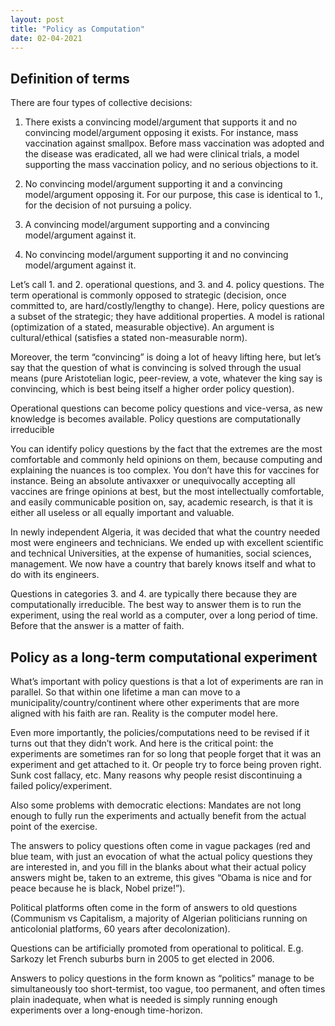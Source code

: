```yaml
---
layout: post
title: "Policy as Computation"
date: 02-04-2021
---
```

## Definition of terms

There are four types of collective decisions:

1. There exists a convincing model/argument that supports it and no convincing model/argument opposing it exists. For instance, mass vaccination against smallpox. Before mass vaccination was adopted and the disease was eradicated, all we had were clinical trials, a model supporting the mass vaccination policy, and no serious objections to it.

2. No convincing model/argument supporting it and a convincing model/argument opposing it. For our purpose, this case is identical to 1., for the decision of not pursuing a policy.

3. A convincing model/argument supporting and a convincing model/argument against it.

4. No convincing model/argument supporting it and no convincing model/argument against it.

Let’s call 1. and 2. operational questions, and 3. and 4. policy questions. The term operational is commonly opposed to strategic (decision, once committed to, are hard/costly/lengthy to change). Here, policy questions are a subset of the strategic; they have additional properties.
A model is rational (optimization of a stated, measurable objective). An argument is cultural/ethical (satisfies a stated non-measurable norm).

Moreover, the term “convincing” is doing a lot of heavy lifting here, but let’s say that the question of what is convincing is solved through the usual means (pure Aristotelian logic, peer-review, a vote, whatever the king say is convincing, which is best being itself a higher order policy question).

Operational questions can become policy questions and vice-versa, as new knowledge is becomes available.
Policy questions are computationally irreducible

You can identify policy questions by the fact that the extremes are the most comfortable and commonly held opinions on them, because computing and explaining the nuances is too complex. You don’t have this for vaccines for instance. Being an absolute antivaxxer or unequivocally accepting all vaccines are fringe opinions at best, but the most intellectually comfortable, and easily communicable position on, say, academic research, is that it is either all useless or all equally important and valuable. 

In newly independent Algeria, it was decided that what the country needed most were engineers and technicians. We ended up with excellent scientific and technical Universities, at the expense of humanities, social sciences, management. We now have a country that barely knows itself and what to do with its engineers.

Questions in categories 3. and 4. are typically there because they are computationally irreducible. The best way to answer them is to run the experiment, using the real world as a computer, over a long period of time. Before that the answer is a matter of faith.

## Policy as a long-term computational experiment

What’s important with policy questions is that a lot of experiments are ran in parallel. So that within one lifetime a man can move to a municipality/country/continent where other experiments that are more aligned with his faith are ran. Reality is the computer model here.

Even more importantly, the policies/computations need to be revised if it turns out that they didn’t work. And here is the critical point: the experiments are sometimes ran for so long that people forget that it was an experiment and get attached to it. Or people try to force being proven right. Sunk cost fallacy, etc. Many reasons why people resist discontinuing a failed policy/experiment.

Also some problems with democratic elections:
Mandates are not long enough to fully run the experiments and actually benefit from the actual point of the exercise.

The answers to policy questions often come in vague packages (red and blue team, with just an evocation of what the actual policy questions they are interested in, and you fill in the blanks about what their actual policy answers might be, taken to an extreme, this gives “Obama is nice and for peace because he is black, Nobel prize!”).

Political platforms often come in the form of answers to old questions (Communism vs Capitalism, a majority of Algerian politicians running on anticolonial platforms, 60 years after decolonization).

Questions can be artificially promoted from operational to political. E.g. Sarkozy let French suburbs burn in 2005 to get elected in 2006.

Answers to policy questions in the form known as “politics” manage to be simultaneously too short-termist, too vague, too permanent, and often times plain inadequate, when what is needed is simply running enough experiments over a long-enough time-horizon.
